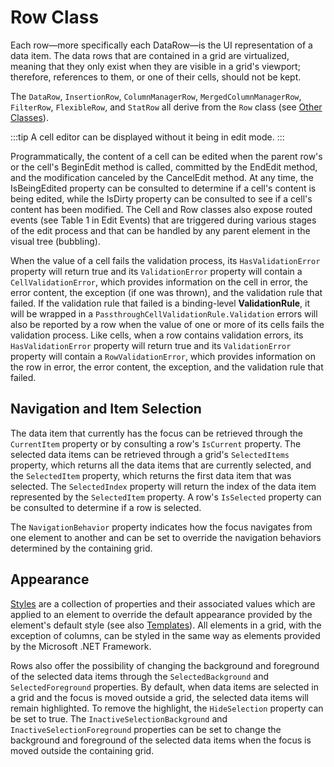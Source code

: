 # Row Class

Each row—more specifically each DataRow—is the UI representation of a data item. The data rows that are contained in a grid are virtualized, meaning that they only exist when they are visible in a grid's viewport; therefore, references to them, or one of their cells, should not be kept.

The `DataRow`, `InsertionRow`, `ColumnManagerRow`, `MergedColumnManagerRow`, `FilterRow`, `FlexibleRow`, and `StatRow` all derive from the `Row` class (see [Other Classes](/datagrid/object-model-view/other-class)).

:::tip
A cell editor can be displayed without it being in edit mode.
:::

Programmatically, the content of a cell can be edited when the parent row's or the cell's BeginEdit method is called, committed by the EndEdit method, and the modification canceled by the CancelEdit method.  At any time, the IsBeingEdited property can be consulted to determine if a cell's content is being edited, while the IsDirty property can be consulted to see if a cell's content has been modified. The Cell and Row classes also expose routed events (see Table 1 in Edit Events) that are triggered during various stages of the edit process and that can be handled by any parent element in the visual tree (bubbling).

When the value of a cell fails the validation process, its `HasValidationError` property will return true and its `ValidationError` property will contain a `CellValidationError`, which provides information on the cell in error, the error content, the exception (if one was thrown), and the validation rule that failed.  If the validation rule that failed is a binding-level **ValidationRule**, it will be wrapped in a `PassthroughCellValidationRule.Validation` errors will also be reported by a row when the value of one or more of its cells fails the validation process. Like cells, when a row contains validation errors, its `HasValidationError` property will return true and its `ValidationError` property will contain a `RowValidationError`, which provides information on the row in error, the error content, the exception, and the validation rule that failed.

## Navigation and Item Selection
The data item that currently has the focus can be retrieved through the `CurrentItem` property or by consulting a row's `IsCurrent` property. The selected data items can be retrieved through a grid's `SelectedItems` property, which returns all the data items that are currently selected, and the `SelectedItem` property, which returns the first data item that was selected. The `SelectedIndex` property will return the index of the data item represented by the `SelectedItem` property. A row's `IsSelected` property can be consulted to determine if a row is selected.

The `NavigationBehavior` property indicates how the focus navigates from one element to another and can be set to override the navigation behaviors determined by the containing grid.

## Appearance
[Styles](/datagrid/fundamentals/styles/styles) are a collection of properties and their associated values which are applied to an element to override the default appearance provided by the element's default style (see also [Templates](/datagrid/fundamentals/templates/templates)). All elements in a grid, with the exception of columns, can be styled in the same way as elements provided by the Microsoft .NET Framework.

Rows also offer the possibility of changing the background and foreground of the selected data items through the `SelectedBackground` and `SelectedForeground` properties. By default, when data items are selected in a grid and the focus is moved outside a grid, the selected data items will remain highlighted. To remove the highlight, the `HideSelection` property can be set to true. The `InactiveSelectionBackground` and `InactiveSelectionForeground` properties can be set to change the background and foreground of the selected data items when the focus is moved outside the containing grid.


